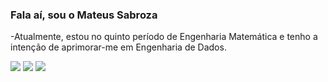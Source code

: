 ### Fala aí, sou o Mateus Sabroza
-Atualmente, estou no quinto período de Engenharia Matemática e tenho a intenção de aprimorar-me em Engenharia de Dados. 


  <a href="https://instagram.com/mateussabroza" target="_blank"><img src="https://img.shields.io/badge/-Instagram-%23E4405F?style=for-the-badge&logo=instagram&logoColor=white" target="_blank"></a>
  <a href = "mailto:sabrozamaillard@gmail.com"><img src="https://img.shields.io/badge/-Gmail-%23333?style=for-the-badge&logo=gmail&logoColor=white" target="_blank"></a>
  <a href="https://www.linkedin.com/in/mateus-sabroza-b50540222/" target="_blank"><img src="https://img.shields.io/badge/-LinkedIn-%230077B5?style=for-the-badge&logo=linkedin&logoColor=white" target="_blank"></a> 
  
  
  </div> 

 



